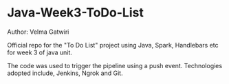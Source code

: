 # Java-Week3-ToDo-List

Author: Velma Gatwiri

Official repo for the "To Do List" project using Java, Spark, Handlebars etc for week 3 of java unit.

The code was used to trigger the pipeline using a push event. Technologies adopted include, Jenkins, Ngrok and Git.